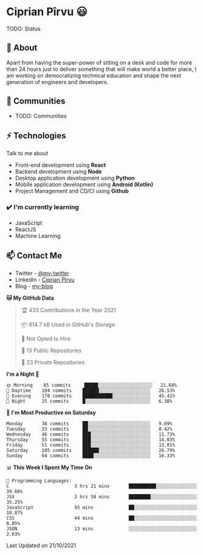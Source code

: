 # Ciprian Pîrvu 😃

TODO: Status

## 🧐 About

Apart from having the super-power of sitting on a desk and code for more than 24 hours just to deliver something that will make world a better place, I am working on democratizing technical education and shape the next generation of engineers and developers.

## 👯 Communities

-   TODO: Communities

## ⚡ Technologies

Talk to me about

-   Front-end development using **React**
-   Backend development using **Node**
-   Desktop application development using **Python**
-   Mobile application development using **Android (Kotlin)**
-   Project Management and CD/CI using **Github**

### ✔️ I'm currently learning

-   JavaScript
-   ReactJS
-   Machine Learning

## 📫 Contact Me

-   Twitter - [@my-twitter]()
-   LinkedIn - [Ciprian Pîrvu](https://www.linkedin.com/in/p%C3%AErvu-ciprian-cristian-4415991b1/)
-   Blog - [my-blog]()

<!--START_SECTION:waka-->
**🐱 My GitHub Data** 

> 🏆 433 Contributions in the Year 2021
 > 
> 📦 614.7 kB Used in GitHub's Storage 
 > 
> 🚫 Not Opted to Hire
 > 
> 📜 13 Public Repositories 
 > 
> 🔑 23 Private Repositories  
 > 
**I'm a Night 🦉** 

```text
🌞 Morning    85 commits     █████░░░░░░░░░░░░░░░░░░░░   21.68% 
🌆 Daytime    104 commits    ██████░░░░░░░░░░░░░░░░░░░   26.53% 
🌃 Evening    178 commits    ███████████░░░░░░░░░░░░░░   45.41% 
🌙 Night      25 commits     █░░░░░░░░░░░░░░░░░░░░░░░░   6.38%

```
📅 **I'm Most Productive on Saturday** 

```text
Monday       38 commits     ██░░░░░░░░░░░░░░░░░░░░░░░   9.69% 
Tuesday      33 commits     ██░░░░░░░░░░░░░░░░░░░░░░░   8.42% 
Wednesday    46 commits     ███░░░░░░░░░░░░░░░░░░░░░░   11.73% 
Thursday     55 commits     ███░░░░░░░░░░░░░░░░░░░░░░   14.03% 
Friday       51 commits     ███░░░░░░░░░░░░░░░░░░░░░░   13.01% 
Saturday     105 commits    ██████░░░░░░░░░░░░░░░░░░░   26.79% 
Sunday       64 commits     ████░░░░░░░░░░░░░░░░░░░░░   16.33%

```


📊 **This Week I Spent My Time On** 

```text
💬 Programming Languages: 
C                        3 hrs 21 mins       ██████████░░░░░░░░░░░░░░░   39.66% 
JSX                      2 hrs 58 mins       ████████░░░░░░░░░░░░░░░░░   35.25% 
JavaScript               55 mins             ██░░░░░░░░░░░░░░░░░░░░░░░   10.87% 
CSS                      44 mins             ██░░░░░░░░░░░░░░░░░░░░░░░   8.85% 
JSON                     13 mins             ░░░░░░░░░░░░░░░░░░░░░░░░░   2.63%

```


 Last Updated on 21/10/2021
<!--END_SECTION:waka-->
